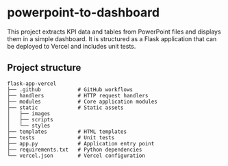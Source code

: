 # powerpoint-to-dashboard

This project extracts KPI data and tables from PowerPoint files and displays them in a simple dashboard. It is structured as a Flask application that can be deployed to Vercel and includes unit tests.

## Project structure

```
flask-app-vercel
├── .github            # GitHub workflows
├── handlers           # HTTP request handlers
├── modules            # Core application modules
├── static             # Static assets
│   ├── images
│   ├── scripts
│   └── styles
├── templates          # HTML templates
├── tests              # Unit tests
├── app.py             # Application entry point
├── requirements.txt   # Python dependencies
└── vercel.json        # Vercel configuration
```

